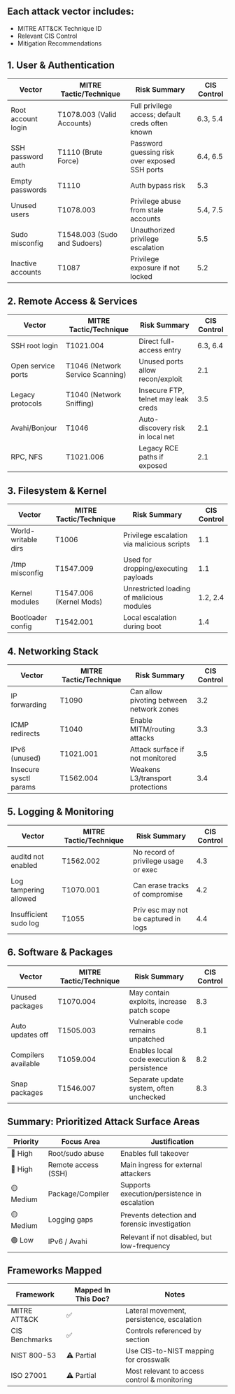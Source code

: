 ## Each attack vector includes:
- MITRE ATT&CK Technique ID
- Relevant CIS Control
- Mitigation Recommendations

## 1. User & Authentication
| Vector             | MITRE Tactic/Technique       | Risk Summary                                     | CIS Control | 
| ------------------ | ---------------------------- | ------------------------------------------------ | ----------- | 
| Root account login | T1078.003 (Valid Accounts)   | Full privilege access; default creds often known | 6.3, 5.4    | 
| SSH password auth  | T1110 (Brute Force)          | Password guessing risk over exposed SSH ports    | 6.4, 6.5    | 
| Empty passwords    | T1110                        | Auth bypass risk                                 | 5.3         | 
| Unused users       | T1078.003                    | Privilege abuse from stale accounts              | 5.4, 7.5    | 
| Sudo misconfig     | T1548.003 (Sudo and Sudoers) | Unauthorized privilege escalation                | 5.5         | 
| Inactive accounts  | T1087                        | Privilege exposure if not locked                 | 5.2         | 


## 2. Remote Access & Services
| Vector             | MITRE Tactic/Technique           | Risk Summary                        | CIS Control | 
| ------------------ | -------------------------------- | ----------------------------------- | ----------- | 
| SSH root login     | T1021.004                        | Direct full-access entry            | 6.3, 6.4    |
| Open service ports | T1046 (Network Service Scanning) | Unused ports allow recon/exploit    | 2.1         | 
| Legacy protocols   | T1040 (Network Sniffing)         | Insecure FTP, telnet may leak creds | 3.5         | 
| Avahi/Bonjour      | T1046                            | Auto-discovery risk in local net    | 2.1         | 
| RPC, NFS           | T1021.006                        | Legacy RCE paths if exposed         | 2.1         | 

## 3. Filesystem & Kernel
| Vector              | MITRE Tactic/Technique  | Risk Summary                               | CIS Control | 
| ------------------- | ----------------------- | ------------------------------------------ | ----------- | 
| World-writable dirs | T1006                   | Privilege escalation via malicious scripts | 1.1         | 
| /tmp misconfig      | T1547.009               | Used for dropping/executing payloads       | 1.1         | 
| Kernel modules      | T1547.006 (Kernel Mods) | Unrestricted loading of malicious modules  | 1.2, 2.4    | 
| Bootloader config   | T1542.001               | Local escalation during boot               | 1.4         | 

## 4. Networking Stack
| Vector                 | MITRE Tactic/Technique | Risk Summary                             | CIS Control | 
| ---------------------- | ---------------------- | ---------------------------------------- | ----------- | 
| IP forwarding          | T1090                  | Can allow pivoting between network zones | 3.2         | 
| ICMP redirects         | T1040                  | Enable MITM/routing attacks              | 3.3         | 
| IPv6 (unused)          | T1021.001              | Attack surface if not monitored          | 3.5         | 
| Insecure sysctl params | T1562.004              | Weakens L3/transport protections         | 3.4         | 

## 5. Logging & Monitoring
| Vector                | MITRE Tactic/Technique | Risk Summary                         | CIS Control | 
| --------------------- | ---------------------- | ------------------------------------ | ----------- | 
| auditd not enabled    | T1562.002              | No record of privilege usage or exec | 4.3         | 
| Log tampering allowed | T1070.001              | Can erase tracks of compromise       | 4.2         | 
| Insufficient sudo log | T1055                  | Priv esc may not be captured in logs | 4.4         | 

## 6. Software & Packages
| Vector              | MITRE Tactic/Technique | Risk Summary                               | CIS Control | 
| ------------------- | ---------------------- | ------------------------------------------ | ----------- | 
| Unused packages     | T1070.004              | May contain exploits, increase patch scope | 8.3         | 
| Auto updates off    | T1505.003              | Vulnerable code remains unpatched          | 8.1         | 
| Compilers available | T1059.004              | Enables local code execution & persistence | 8.2         | 
| Snap packages       | T1546.007              | Separate update system, often unchecked    | 8.3         | 

## Summary: Prioritized Attack Surface Areas
| Priority  | Focus Area          | Justification                                 |
| --------- | ------------------- | --------------------------------------------- |
| 🔴 High   | Root/sudo abuse     | Enables full takeover                         |
| 🔴 High   | Remote access (SSH) | Main ingress for external attackers           |
| 🟡 Medium | Package/Compiler    | Supports execution/persistence in escalation  |
| 🟡 Medium | Logging gaps        | Prevents detection and forensic investigation |
| 🟢 Low    | IPv6 / Avahi        | Relevant if not disabled, but low-frequency   |

## Frameworks Mapped
| Framework      | Mapped In This Doc? | Notes                                        |
| -------------- | ------------------- | -------------------------------------------- |
| MITRE ATT\&CK  | ✅                   | Lateral movement, persistence, escalation    |
| CIS Benchmarks | ✅                   | Controls referenced by section               |
| NIST 800-53    | ⚠️ Partial          | Use CIS-to-NIST mapping for crosswalk        |
| ISO 27001      | ⚠️ Partial          | Most relevant to access control & monitoring |

